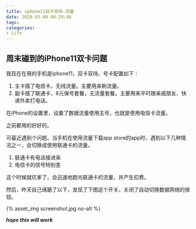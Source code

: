 ```yaml
---
title: iphone11双卡双待-流量
date: 2020-03-09 08:29:40
tags:
categories:
- Life
---
```


## 周末碰到的iPhone11双卡问题

我现在在用的手机是iphone11，双卡双待。号卡配置如下：
1. 主卡插了电信卡，无线流量。主要用来刷流量。
2. 副卡插了联通卡，8元保号套餐，无流量套餐。主要用来平时跟亲戚朋友、快递外卖打电话。

在iPhone的设置里，设置了数据流量使用主号，也就是使用电信卡流量。

之前都用的好好的。

可最近遇到个问题。当手机在使用流量下载app store的app时，遇到以下几种情况之一，会切换成使用联通卡的流量。

1. 联通卡有电话接进来
2. 电信卡的信号特别差

这个时候就坑爹了，会迅速地跑光联通卡的流量，并产生扣费。

然后，昨天自己琢磨了以下，发现了下图这个开关，关闭了自动切换数据网络的按钮。

{% asset_img screenshot.jpg no-alt %}


***hope this will work***
